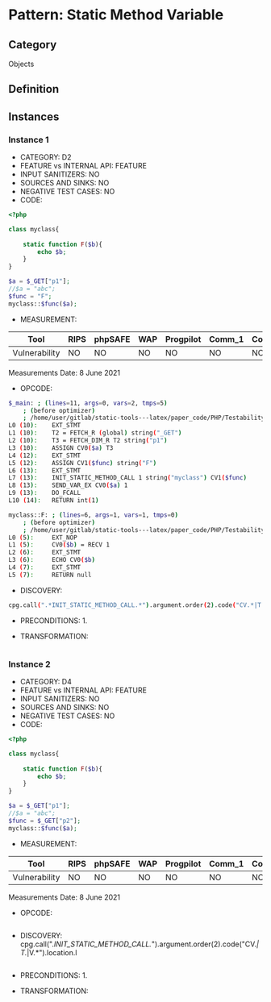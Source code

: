 # Pattern: Static Method Variable

## Category

Objects

## Definition

## Instances

### Instance 1

- CATEGORY: D2
- FEATURE vs INTERNAL API: FEATURE
- INPUT SANITIZERS:  NO
- SOURCES AND SINKS: NO 
- NEGATIVE TEST CASES: NO
- CODE:

```php
<?php

class myclass{
	
	static function F($b){
		echo $b;
	}
}

$a = $_GET["p1"];
//$a = "abc";
$func = "F";
myclass::$func($a);
```

- MEASUREMENT:

| Tool          | RIPS | phpSAFE | WAP  | Progpilot | Comm_1 | Comm_2 | Correct |
| ------------- | ---- | ------- | ---- | --------- | ------- | --------- | ------- |
| Vulnerability |  NO  |  NO     |  NO  | NO        |   NO    |  NO       | YES     |
Measurements Date: 8 June 2021

- OPCODE:

```bash
$_main: ; (lines=11, args=0, vars=2, tmps=5)
    ; (before optimizer)
    ; /home/user/gitlab/static-tools---latex/paper_code/PHP/Testability_Patterns/115_static_method_variable/115_static_method_variable.php:1-14
L0 (10):    EXT_STMT
L1 (10):    T2 = FETCH_R (global) string("_GET")
L2 (10):    T3 = FETCH_DIM_R T2 string("p1")
L3 (10):    ASSIGN CV0($a) T3
L4 (12):    EXT_STMT
L5 (12):    ASSIGN CV1($func) string("F")
L6 (13):    EXT_STMT
L7 (13):    INIT_STATIC_METHOD_CALL 1 string("myclass") CV1($func)
L8 (13):    SEND_VAR_EX CV0($a) 1
L9 (13):    DO_FCALL
L10 (14):   RETURN int(1)

myclass::F: ; (lines=6, args=1, vars=1, tmps=0)
    ; (before optimizer)
    ; /home/user/gitlab/static-tools---latex/paper_code/PHP/Testability_Patterns/115_static_method_variable/115_static_method_variable.php:5-7
L0 (5):     EXT_NOP
L1 (5):     CV0($b) = RECV 1
L2 (6):     EXT_STMT
L3 (6):     ECHO CV0($b)
L4 (7):     EXT_STMT
L5 (7):     RETURN null
```

- DISCOVERY:

```bash
cpg.call(".*INIT_STATIC_METHOD_CALL.*").argument.order(2).code("CV.*|T.*|V.*").location.l
```

- PRECONDITIONS:
   1.

- TRANSFORMATION: 

```

```

### Instance 2

- CATEGORY: D4
- FEATURE vs INTERNAL API: FEATURE
- INPUT SANITIZERS:  NO
- SOURCES AND SINKS: NO 
- NEGATIVE TEST CASES: NO
- CODE:

```php
<?php

class myclass{
	
	static function F($b){
		echo $b;
	}
}

$a = $_GET["p1"];
//$a = "abc";
$func = $_GET["p2"];
myclass::$func($a);
```

- MEASUREMENT:

| Tool          | RIPS | phpSAFE | WAP  | Progpilot | Comm_1 | Comm_2 | Correct |
| ------------- | ---- | ------- | ---- | --------- | ------- | --------- | ------- |
| Vulnerability |  NO  |  NO     |  NO  | NO        |   NO    |  NO       | YES     |
Measurements Date: 8 June 2021

- OPCODE:

```bash
```

- DISCOVERY:
cpg.call(".*INIT_STATIC_METHOD_CALL.*").argument.order(2).code("CV.*|T.*|V.*").location.l
```bash

```

- PRECONDITIONS:
   1.

- TRANSFORMATION: 

```

```

